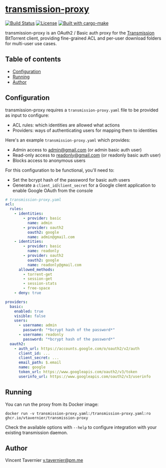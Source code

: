 # [transmission-proxy](https://github.com/vtavernier/transmission-proxy)

[![Build Status](https://github.com/vtavernier/efiboot-rs/actions/workflows/build.yml/badge.svg)](https://github.com/vtavernier/efiboot-rs/actions/workflows/build.yml)
[![License](https://img.shields.io/badge/license-MIT-blue.svg)](LICENSE)
[![Built with cargo-make](https://sagiegurari.github.io/cargo-make/assets/badges/cargo-make.svg)](https://sagiegurari.github.io/cargo-make)

transmission-proxy is an OAuth2 / Basic auth proxy for the
[Transmission](https://transmissionbt.com/) BitTorrent client, providing
fine-grained ACL and per-user download folders for multi-user use cases.

## Table of contents

<!-- vim-markdown-toc GFM -->

* [Configuration](#configuration)
* [Running](#running)
* [Author](#author)

<!-- vim-markdown-toc -->

## Configuration

transmission-proxy requires a `transmission-proxy.yaml` file to be provided as
input to configure:

- ACL rules: which identities are allowed what actions
- Providers: ways of authenticating users for mapping them to identities

Here's an example `transmission-proxy.yaml` which provides:

- Admin access to admin@gmail.com (or admin basic auth user)
- Read-only access to readonly@gmail.com (or readonly basic auth user)
- Blocks access to anonymous users

For this configuration to be functional, you'll need to:

- Set the bcrypt hash of the password for basic auth users
- Generate a `client_id`/`client_secret` for a Google client application to
  enable Google OAuth from the console

```yaml
# transmission-proxy.yaml
acl:
  rules:
    - identities:
        - provider: basic
          name: admin
        - provider: oauth2
          oauth2: google
          name: admin@gmail.com
    - identities:
        - provider: basic
          name: readonly
        - provider: oauth2
          oauth2: google
          name: readonly@gmail.com
      allowed_methods:
        - torrent-get
        - session-get
        - session-stats
        - free-space
    - deny: true

providers:
  basic:
    enabled: true
    visible: false
    users:
      - username: admin
        password: "*bcrypt hash of the password*"
      - username: readonly
        password: "*bcrypt hash of the password*"
  oauth2:
    - auth_url: https://accounts.google.com/o/oauth2/v2/auth
      client_id: ...
      client_secret: ...
      email_path: $.email
      name: google
      token_url: https://www.googleapis.com/oauth2/v3/token
      userinfo_url: https://www.googleapis.com/oauth2/v3/userinfo
```

## Running

You can run the proxy from its Docker image:

```
docker run -v transmission-proxy.yaml:/transmission-proxy.yaml:ro ghcr.io/vtavernier/transmission-proxy
```

Check the available options with `--help` to configure integration with your
existing transmission daemon.

## Author

Vincent Tavernier <v.tavernier@pm.me>
